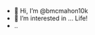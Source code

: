 - 👋 Hi, I’m @bmcmahon10k
- 👀 I’m interested in ... Life!
- ..

<!---
bmcmahon10k/bmcmahon10k is a ✨ special ✨ repository because its `README.md` (this file) appears on your GitHub profile.
You can click the Preview link to take a look at your changes.
--->
